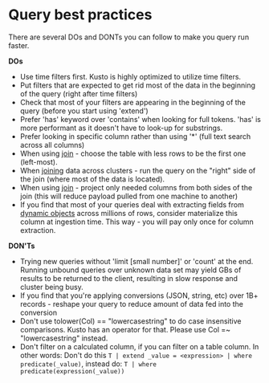 # Query best practices 

There are several DOs and DONTs you can follow to make you query run faster.

**DOs**

-	Use time filters first. Kusto is highly optimized to utilize time filters.
-	Put filters that are expected to get rid most of the data in the beginning of the query (right after time filters)
-	Check that most of your filters are appearing in the beginning of the query (before you start using 'extend') 
-	Prefer 'has' keyword over 'contains' when looking for full tokens. 'has' is more performant as it doesn't have to look-up for substrings.
-	Prefer looking in specific column rather than using '*' (full text search across all columns)
-	When using [join](./joinoperator.md) - choose the table with less rows to be the first one (left-most). 
-   When [joining](./joinoperator.md) data across clusters - run the query on the "right" side of the join (where most of the data is located).
-   When using [join](./joinoperator.md) - project only needed columns from both sides of the join (this will reduce payload pulled from one machine to another)
-   If you find that most of your queries deal with extracting fields from [dynamic objects](./scalar-data-types/dynamic.md) across millions of rows, consider
materialize this column at ingestion time. This way - you will pay only once for column extraction.  

**DON'Ts**

-	Trying new queries without 'limit [small number]' or 'count' at the end. 
    Running unbound queries over unknown data set may yield GBs of results to be returned to the client, resulting in slow response and cluster being busy.
-	If you find that you're applying conversions (JSON, string, etc) over 1B+ records - reshape your query to reduce amount of data fed into the conversion
-	Don't use tolower(Col) == "lowercasestring" to do case insensitive comparisons. Kusto has an operator for that. Please use Col =~ "lowercasestring" instead.
-   Don't filter on a calculated column, if you can filter on a table column. In other words: Don't do this `T | extend _value = <expression> | where predicate(_value)`, instead do: `T | where predicate(expression(_value))`


